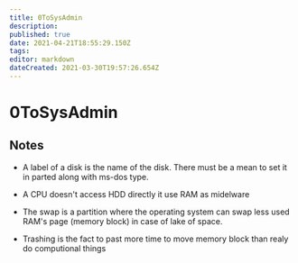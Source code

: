 ```yaml
---
title: 0ToSysAdmin
description: 
published: true
date: 2021-04-21T18:55:29.150Z
tags: 
editor: markdown
dateCreated: 2021-03-30T19:57:26.654Z
---
```


# 0ToSysAdmin
## Notes

* A label of a disk is the name of the disk. There must be a mean to set it in parted along with ms-dos type. 

* A CPU doesn't access HDD directly it use RAM as midelware

* The swap is a partition where the operating system can swap less used RAM's page (memory block) in case of lake of space.

* Trashing is the fact to past more time to move memory block than realy do computional things